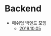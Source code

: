 # Backend

* 매쉬업 백엔드 모임
  * [2019.10.05](https://github.com/s2zan/TIL/blob/master/backend/mashup-191005.md)

